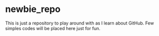 # newbie_repo
This is just a repository to play around with as I learn about GitHub. Few simples codes will be placed here just for fun.
